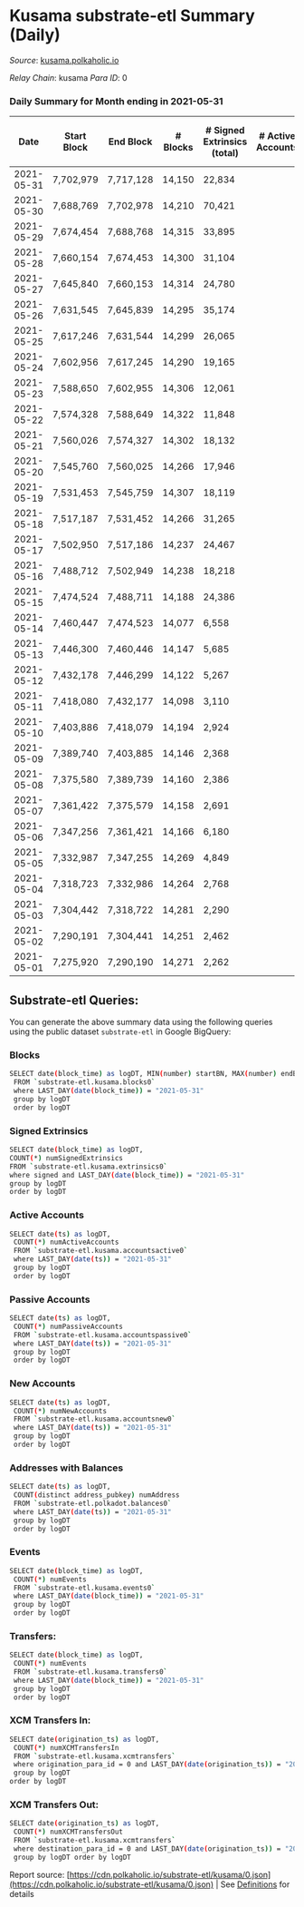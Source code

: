 # Kusama substrate-etl Summary (Daily)

_Source_: [kusama.polkaholic.io](https://kusama.polkaholic.io)

*Relay Chain*: kusama
*Para ID*: 0



### Daily Summary for Month ending in 2021-05-31


| Date | Start Block | End Block | # Blocks | # Signed Extrinsics (total) | # Active Accounts | # Passive | # New | # Addresses with Balances | # Events | # Transfers | # XCM Transfers In | # XCM Transfers Out | Issues | 
| ---- | ----------- | --------- | -------- | --------------------------- | ----------------- | --------- | ----- | ------------------------- | -------- | ----------- | ------------------ | ------------------- | ------ |
| 2021-05-31 | 7,702,979 | 7,717,128 | 14,150 | 22,834 |  |  |  | 104,980 | 179,823 | 2,492 ($27,957,115.11) |   |   |  |
| 2021-05-30 | 7,688,769 | 7,702,978 | 14,210 | 70,421 |  |  |  |  | 326,182 | 4,642 ($27,974,957.13) |   |   |  |
| 2021-05-29 | 7,674,454 | 7,688,768 | 14,315 | 33,895 |  |  |  |  | 206,343 | 2,970 ($27,158,366.27) |   |   |  |
| 2021-05-28 | 7,660,154 | 7,674,453 | 14,300 | 31,104 |  |  |  |  | 184,676 | 6,848 ($32,561,868.34) |   |   |  |
| 2021-05-27 | 7,645,840 | 7,660,153 | 14,314 | 24,780 |  |  |  |  | 156,379 | 5,470 ($51,543,855.88) |   |   |  |
| 2021-05-26 | 7,631,545 | 7,645,839 | 14,295 | 35,174 |  |  |  |  | 182,761 | 6,061 ($37,433,987.14) |   |   |  |
| 2021-05-25 | 7,617,246 | 7,631,544 | 14,299 | 26,065 |  |  |  |  | 157,386 | 4,393 ($87,837,286.57) |   |   |  |
| 2021-05-24 | 7,602,956 | 7,617,245 | 14,290 | 19,165 |  |  |  |  | 137,665 | 4,189 ($37,766,501.24) |   |   |  |
| 2021-05-23 | 7,588,650 | 7,602,955 | 14,306 | 12,061 |  |  |  |  | 116,487 | 4,579 ($74,376,529.54) |   |   |  |
| 2021-05-22 | 7,574,328 | 7,588,649 | 14,322 | 11,848 |  |  |  |  | 119,460 | 5,280 ($44,218,670.63) |   |   |  |
| 2021-05-21 | 7,560,026 | 7,574,327 | 14,302 | 18,132 |  |  |  |  | 139,797 | 9,254 ($75,552,982.48) |   |   |  |
| 2021-05-20 | 7,545,760 | 7,560,025 | 14,266 | 17,946 |  |  |  |  | 149,007 | 8,926 ($43,690,828.40) |   |   |  |
| 2021-05-19 | 7,531,453 | 7,545,759 | 14,307 | 18,119 |  |  |  |  | 142,475 | 11,460 ($73,296,110.85) |   |   |  |
| 2021-05-18 | 7,517,187 | 7,531,452 | 14,266 | 31,265 |  |  |  |  | 200,765 | 22,497 ($59,278,615.59) |   |   |  |
| 2021-05-17 | 7,502,950 | 7,517,186 | 14,237 | 24,467 |  |  |  |  | 171,602 | 16,953 ($55,229,725.40) |   |   |  |
| 2021-05-16 | 7,488,712 | 7,502,949 | 14,238 | 18,218 |  |  |  |  | 139,129 | 9,881 ($14,365,053.67) |   |   |  |
| 2021-05-15 | 7,474,524 | 7,488,711 | 14,188 | 24,386 |  |  |  |  | 162,045 | 18,836 ($21,019,604.05) |   |   |  |
| 2021-05-14 | 7,460,447 | 7,474,523 | 14,077 | 6,558 |  |  |  |  | 99,617 | 3,066 ($34,815,474.97) |   |   |  |
| 2021-05-13 | 7,446,300 | 7,460,446 | 14,147 | 5,685 |  |  |  |  | 86,371 | 3,041 ($76,583,593.69) |   |   |  |
| 2021-05-12 | 7,432,178 | 7,446,299 | 14,122 | 5,267 |  |  |  |  | 97,548 | 1,809 ($39,591,883.25) |   |   |  |
| 2021-05-11 | 7,418,080 | 7,432,177 | 14,098 | 3,110 |  |  |  |  | 77,129 | 1,133 ($10,304,385.02) |   |   |  |
| 2021-05-10 | 7,403,886 | 7,418,079 | 14,194 | 2,924 |  |  |  |  | 79,614 | 1,197 ($15,038,548.68) |   |   |  |
| 2021-05-09 | 7,389,740 | 7,403,885 | 14,146 | 2,368 |  |  |  |  | 76,104 | 1,030 ($11,979,539.68) |   |   |  |
| 2021-05-08 | 7,375,580 | 7,389,739 | 14,160 | 2,386 |  |  |  |  | 72,719 | 936 ($59,726,729.58) |   |   |  |
| 2021-05-07 | 7,361,422 | 7,375,579 | 14,158 | 2,691 |  |  |  |  | 78,666 | 1,027 ($19,055,285.56) |   |   |  |
| 2021-05-06 | 7,347,256 | 7,361,421 | 14,166 | 6,180 |  |  |  |  | 88,053 | 1,256 ($62,475,746.42) |   |   |  |
| 2021-05-05 | 7,332,987 | 7,347,255 | 14,269 | 4,849 |  |  |  |  | 92,598 | 1,104 ($16,804,191.23) |   |   |  |
| 2021-05-04 | 7,318,723 | 7,332,986 | 14,264 | 2,768 |  |  |  |  | 74,543 | 1,183 ($25,415,729.08) |   |   |  |
| 2021-05-03 | 7,304,442 | 7,318,722 | 14,281 | 2,290 |  |  |  |  | 84,990 | 823 ($21,730,380.66) |   |   |  |
| 2021-05-02 | 7,290,191 | 7,304,441 | 14,251 | 2,462 |  |  |  |  | 70,125 | 1,014 ($12,525,696.02) |   |   |  |
| 2021-05-01 | 7,275,920 | 7,290,190 | 14,271 | 2,262 |  |  |  |  | 77,957 | 874 ($6,505,458.36) |   |   |  |

## Substrate-etl Queries:
You can generate the above summary data using the following queries using the public dataset `substrate-etl` in Google BigQuery:

### Blocks
```bash
SELECT date(block_time) as logDT, MIN(number) startBN, MAX(number) endBN, COUNT(*) numBlocks 
 FROM `substrate-etl.kusama.blocks0`  
 where LAST_DAY(date(block_time)) = "2021-05-31" 
 group by logDT 
 order by logDT
```

### Signed Extrinsics
```bash
SELECT date(block_time) as logDT, 
COUNT(*) numSignedExtrinsics 
FROM `substrate-etl.kusama.extrinsics0`  
where signed and LAST_DAY(date(block_time)) = "2021-05-31" 
group by logDT 
order by logDT
```

### Active Accounts
```bash
SELECT date(ts) as logDT, 
 COUNT(*) numActiveAccounts 
 FROM `substrate-etl.kusama.accountsactive0` 
 where LAST_DAY(date(ts)) = "2021-05-31" 
 group by logDT 
 order by logDT
```

### Passive Accounts
```bash
SELECT date(ts) as logDT, 
 COUNT(*) numPassiveAccounts 
 FROM `substrate-etl.kusama.accountspassive0` 
 where LAST_DAY(date(ts)) = "2021-05-31" 
 group by logDT 
 order by logDT
```

### New Accounts
```bash
SELECT date(ts) as logDT, 
 COUNT(*) numNewAccounts 
 FROM `substrate-etl.kusama.accountsnew0` 
 where LAST_DAY(date(ts)) = "2021-05-31" 
 group by logDT
 order by logDT
```

### Addresses with Balances
```bash
SELECT date(ts) as logDT,
 COUNT(distinct address_pubkey) numAddress 
 FROM `substrate-etl.polkadot.balances0` 
 where LAST_DAY(date(ts)) = "2021-05-31" 
 group by logDT 
 order by logDT
```

### Events
```bash
SELECT date(block_time) as logDT, 
 COUNT(*) numEvents 
 FROM `substrate-etl.kusama.events0` 
 where LAST_DAY(date(block_time)) = "2021-05-31" 
 group by logDT 
 order by logDT
```

### Transfers:
```bash
SELECT date(block_time) as logDT, 
 COUNT(*) numEvents 
 FROM `substrate-etl.kusama.transfers0` 
 where LAST_DAY(date(block_time)) = "2021-05-31" 
 group by logDT 
 order by logDT
```

### XCM Transfers In:
```bash
SELECT date(origination_ts) as logDT, 
 COUNT(*) numXCMTransfersIn 
 FROM `substrate-etl.kusama.xcmtransfers` 
 where origination_para_id = 0 and LAST_DAY(date(origination_ts)) = "2021-05-31" 
 group by logDT 
order by logDT
```

### XCM Transfers Out:
```bash
SELECT date(origination_ts) as logDT, 
 COUNT(*) numXCMTransfersOut 
 FROM `substrate-etl.kusama.xcmtransfers` 
 where destination_para_id = 0 and LAST_DAY(date(origination_ts)) = "2021-05-31" 
 group by logDT order by logDT
```


Report source: [https://cdn.polkaholic.io/substrate-etl/kusama/0.json](https://cdn.polkaholic.io/substrate-etl/kusama/0.json) | See [Definitions](/DEFINITIONS.md) for details
